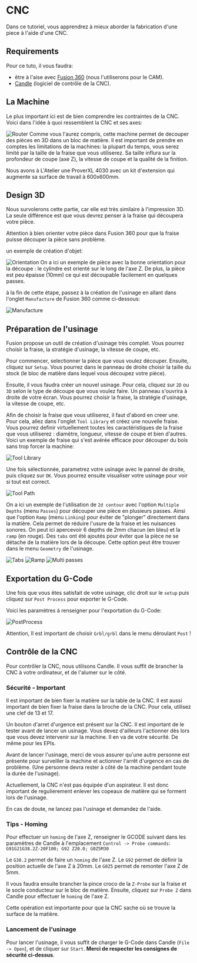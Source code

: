 # CNC

Dans ce tutoriel, vous apprendrez à mieux aborder la fabrication d'une piece à l'aide d'une CNC.

## Requirements

Pour ce tuto, il vous faudra:

- être à l'aise avec [Fusion 360](https://www.autodesk.fr/products/fusion-360/overview) (nous l'utiliserons pour le CAM).
- [Candle](https://github.com/Denvi/Candle) (logiciel de contrôle de la CNC).

## La Machine

Le plus important ici est de bien comprendre les contraintes de la CNC.
Voici dans l'idée à quoi ressemblent la CNC et ses axes: 

![Router](resources/cnc-router.png)
Comme vous l'aurez compris, cette machine permet de decouper des pièces en 3D dans un bloc de matière. Il est important de prendre en comptes les limitations de la machines: la plupart du temps, vous serez limité par la taille de la fraise que vous utiliserez. Sa taille influra sur la profondeur de coupe (axe Z), la vitesse de coupe et la qualité de la finition.

Nous avons à L'Atelier une ProverXL 4030 avec un kit d'extension qui augmente sa surface de travail à 600x600mm.

## Design 3D

Nous survolerons cette partie, car elle est très similaire à l'impression 3D. La seule différence est que vous devrez penser à la fraise qui découpera votre pièce.

Attention à bien orienter votre pièce dans Fusion 360 pour que la fraise puisse découper la pièce sans problème.

un exemple de création d'objet:

![Orientation](resources/cnc-orientation.png)
On a ici un exemple de pièce avec la bonne orientation pour la découpe : le cylindre est orienté sur le long de l'axe Z. De plus, la pièce est peu épaisse (10mm) ce qui est découpable facilement en quelques passes.

à la fin de cette étape, passez à la création de l'usinage en allant dans l'onglet `Manufacture` de Fusion 360 comme ci-dessous:

![Manufacture](resources/cnc-manufacture.png)

## Préparation de l'usinage

Fusion propose un outil de création d'usinage très complet. Vous pourrez choisir la fraise, la stratégie d'usinage, la vitesse de coupe, etc.

Pour commencer, selectionner la pièce que vous voulez découper. Ensuite, cliquez sur `Setup`. Vous pourrez dans le panneau de droite choisir la taille du stock (le bloc de matière dans lequel vous découpez votre pièce).

Ensuite, il vous faudra créer un nouvel usinage. Pour cela, cliquez sur `2D` ou `3D` selon le type de découpe que vous voulez faire. Un panneau s'ouvrira à droite de votre écran. Vous pourrez choisir la fraise, la stratégie d'usinage, la vitesse de coupe, etc.

Afin de choisir la fraise que vous utiliserez, il faut d'abord en creer une. Pour cela, allez dans l'onglet `Tool Library` et créez une nouvelle fraise. Vous pourrez definir virtuellement toutes les caractéristiques de la fraise que vous utiliserez : diamètre, longueur, vitesse de coupe et bien d'autres. Voici un exemple de fraise qui s'est avérée efficace pour découper du bois sans trop forcer la machine:

![Tool Library](resources/cnc-tool-library.png)

Une fois sélectionnée, parametrez votre usinage avec le pannel de droite, puis cliquez sur `OK`. Vous pourrez ensuite visualiser votre usinage pour voir si tout est correct.

![Tool Path](resources/cnc-path.png)

On a ici un exemple de l'utilisation de `2d contour` avec l'option `Multiple Depths` (menu `Passes`) pour découper une pièce en plusieurs passes. Ainsi que l'option `Ramp` (menu `Linking`) pour éviter de "plonger" directement dans la matière. Cela permet de réduire l'usure de la fraise et les nuisances sonores. On peut ici apercevoir 6 depths de 2mm chacun (en bleu) et la `ramp` (en rouge).
Des `tabs` ont été ajoutés pour éviter que la pièce ne se détache de la matière lors de la découpe. Cette option peut être trouver dans le menu `Geometry` de l'usinage.


![Tabs](resources/cnc-tabs.png)
![Ramp](resources/cnc-ramp.png)
![Multi passes](resources/cnc-multiplepasses.png)

## Exportation du G-Code

Une fois que vous êtes satisfait de votre usinage, clic droit sur le `setup` puis cliquez sur `Post Process` pour exporter le G-Code. 

Voici les paramètres à renseigner pour l'exportation du G-Code:

![PostProcess](resources/cnc-postprocess.png)

Attention, Il est important de choisir `Grbl/grbl` dans le menu déroulant `Post` !

## Contrôle de la CNC

Pour contrôler la CNC, nous utilisons Candle. Il vous suffit de brancher la CNC à votre ordinateur, et de l'alumer sur le côté.

### Sécurité - Important

Il est important de bien fixer la matière sur la table de la CNC. Il est aussi important de bien fixer la fraise dans la broche de la CNC. Pour cela, utilisez une clef de 13 et 17.

Un bouton d'arret d'urgence est présent sur la CNC. Il est important de le tester avant de lancer un usinage. Vous devez d'ailleurs l'actionner dès lors que vous devez intervenir sur la machine. Il en va de votre sécurité. De même pour les EPIs. 

Avant de lancer l'usinage, merci de vous assurer qu'une autre personne est présente pour surveiller la machine et actionner l'arrêt d'urgence en cas de problème. (Une personne devra rester à côté de la machine pendant toute la durée de l'usinage).

Actuellement, la CNC n'est pas équipée d'un aspirateur. Il est donc important de regulierement enlever les copeaux de matière qui se forment lors de l'usinage.

En cas de doute, ne lancez pas l'usinage et demandez de l'aide.

### Tips - Homing

Pour effectuer un `homing` de l'axe Z, renseigner le GCODE suivant dans les paramètres de Candle à l'emplacement `Control -> Probe commands`:
`G91G21G38.2Z-20F100; G92 Z20.0; G0Z5M30`

Le `G38.2` permet de faire un `homing` de l'axe Z. Le `G92` permet de définir la position actuelle de l'axe Z à 20mm. Le `G0Z5` permet de remonter l'axe Z de 5mm.

Il vous faudra ensuite brancher la pince croco de la `Z-Probe` sur la fraise et le socle conducteur sur le bloc de matière. Ensuite, cliquez sur `Probe Z` dans Candle pour effectuer le `homing` de l'axe Z.

Cette opération est importante pour que la CNC sache où se trouve la surface de la matière.

### Lancement de l'usinage

Pour lancer l'usinage, il vous suffit de charger le G-Code dans Candle (`File -> Open`), et de cliquer sur `Start`. **Merci de respecter les consignes de sécurité ci-dessus**.
